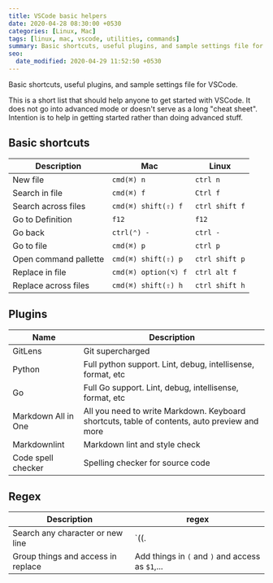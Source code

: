 ```yaml
---
title: VSCode basic helpers
date: 2020-04-28 08:30:00 +0530
categories: [Linux, Mac]
tags: [linux, mac, vscode, utilities, commands]
summary: Basic shortcuts, useful plugins, and sample settings file for VSCode.
seo:
  date_modified: 2020-04-29 11:52:50 +0530
---
```


Basic shortcuts, useful plugins, and sample settings file for VSCode.

This is a short list that should help anyone to get started with VSCode.
It does not go into advanced mode or doesn't serve as a long "cheat sheet".
Intention is to help in getting started rather than doing advanced stuff.

## Basic shortcuts

| Description           | Mac                  | Linux          |
| --------------------- | -------------------- | -------------- |
| New file              | `cmd(⌘) n`           | `ctrl n`       |
| Search in file        | `cmd(⌘) f`           | `Ctrl f`       |
| Search across files   | `cmd(⌘) shift(⇧) f`  | `ctrl shift f` |
| Go to Definition      | `f12`                | `f12`          |
| Go back               | `ctrl(⌃) -`          | `ctrl -`       |
| Go to file            | `cmd(⌘) p`           | `ctrl p`       |
| Open command pallette | `cmd(⌘) shift(⇧) p`  | `ctrl shift p` |
| Replace in file       | `cmd(⌘) option(⌥) f` | `ctrl alt f`   |
| Replace across files  | `cmd(⌘) shift(⇧) h`  | `ctrl shift h` |

## Plugins

| Name                | Description                                                                                  |
| ------------------- | -------------------------------------------------------------------------------------------- |
| GitLens             | Git supercharged                                                                             |
| Python              | Full python support. Lint, debug, intellisense, format, etc                                  |
| Go                  | Full Go support. Lint, debug, intellisense, format, etc                                      |
| Markdown All in One | All you need to write Markdown. Keyboard shortcuts, table of contents, auto preview and more |
| Markdownlint        | Markdown lint and style check                                                                |
| Code spell checker  | Spelling checker for source code                                                             |

## Regex

| Description                        | regex                                            |
| ---------------------------------- | ------------------------------------------------ |
| Search any character or new line   | `((.|\n)*)`                                      |
| Group things and access in replace | Add things in `(` and `)` and access as `$1`,... |
